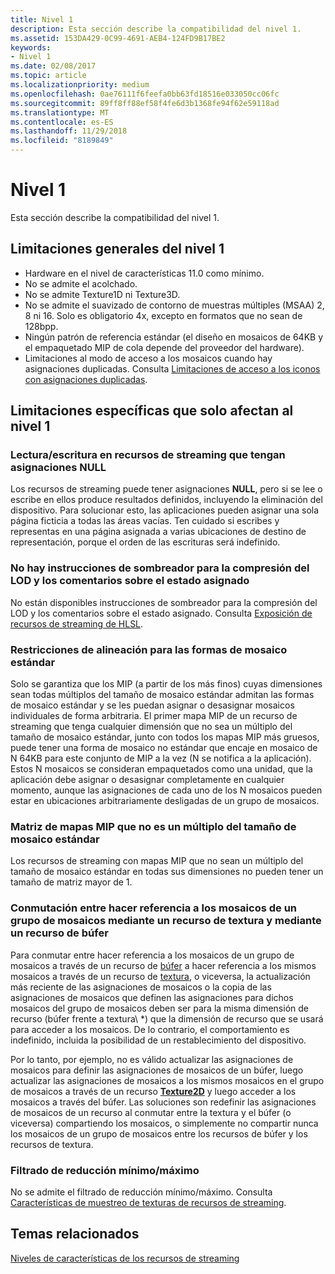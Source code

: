 ```yaml
---
title: Nivel 1
description: Esta sección describe la compatibilidad del nivel 1.
ms.assetid: 153DA429-0C99-4691-AEB4-124FD9B17BE2
keywords:
- Nivel 1
ms.date: 02/08/2017
ms.topic: article
ms.localizationpriority: medium
ms.openlocfilehash: 0ae76111f6feefa0bb63fd18516e033050cc06fc
ms.sourcegitcommit: 89ff8ff88ef58f4fe6d3b1368fe94f62e59118ad
ms.translationtype: MT
ms.contentlocale: es-ES
ms.lasthandoff: 11/29/2018
ms.locfileid: "8189849"
---
```

# <a name="tier-1"></a>Nivel 1


Esta sección describe la compatibilidad del nivel 1.

## <a name="span-idtier1generallimitationsspanspan-idtier1generallimitationsspanspan-idtier1generallimitationsspantier-1-general-limitations"></a><span id="Tier_1_general_limitations"></span><span id="tier_1_general_limitations"></span><span id="TIER_1_GENERAL_LIMITATIONS"></span>Limitaciones generales del nivel 1


-   Hardware en el nivel de características 11.0 como mínimo.
-   No se admite el acolchado.
-   No se admite Texture1D ni Texture3D.
-   No se admite el suavizado de contorno de muestras múltiples (MSAA) 2, 8 ni 16. Solo es obligatorio 4x, excepto en formatos que no sean de 128bpp.
-   Ningún patrón de referencia estándar (el diseño en mosaicos de 64KB y el empaquetado MIP de cola depende del proveedor del hardware).
-   Limitaciones al modo de acceso a los mosaicos cuando hay asignaciones duplicadas. Consulta [Limitaciones de acceso a los iconos con asignaciones duplicadas](tile-access-limitations-with-duplicate-mappings.md).

## <a name="span-idspecificlimitationsaffectingtier1onlyspanspan-idspecificlimitationsaffectingtier1onlyspanspan-idspecificlimitationsaffectingtier1onlyspanspecific-limitations-affecting-tier-1-only"></a><span id="Specific_limitations_affecting_tier_1_only"></span><span id="specific_limitations_affecting_tier_1_only"></span><span id="SPECIFIC_LIMITATIONS_AFFECTING_TIER_1_ONLY"></span>Limitaciones específicas que solo afectan al nivel 1


### <a name="span-idreadingwritingtostreamingresourcesthathavenullmappingsspanspan-idreadingwritingtostreamingresourcesthathavenullmappingsspanspan-idreadingwritingtostreamingresourcesthathavenullmappingsspanreadingwriting-to-streaming-resources-that-have-null-mappings"></a><span id="Reading_writing_to_streaming_resources_that_have_NULL_mappings"></span><span id="reading_writing_to_streaming_resources_that_have_null_mappings"></span><span id="READING_WRITING_TO_STREAMING_RESOURCES_THAT_HAVE_NULL_MAPPINGS"></span>Lectura/escritura en recursos de streaming que tengan asignaciones NULL

Los recursos de streaming puede tener asignaciones **NULL**, pero si se lee o escribe en ellos produce resultados definidos, incluyendo la eliminación del dispositivo. Para solucionar esto, las aplicaciones pueden asignar una sola página ficticia a todas las áreas vacías. Ten cuidado si escribes y representas en una página asignada a varias ubicaciones de destino de representación, porque el orden de las escrituras será indefinido.

### <a name="span-idnoshaderinstructionsforclampinglodandmappedstatusfeedbackspanspan-idnoshaderinstructionsforclampinglodandmappedstatusfeedbackspanspan-idnoshaderinstructionsforclampinglodandmappedstatusfeedbackspanno-shader-instructions-for-clamping-lod-and-mapped-status-feedback"></a><span id="No_shader_instructions_for_clamping_LOD_and_mapped_status_feedback"></span><span id="no_shader_instructions_for_clamping_lod_and_mapped_status_feedback"></span><span id="NO_SHADER_INSTRUCTIONS_FOR_CLAMPING_LOD_AND_MAPPED_STATUS_FEEDBACK"></span>No hay instrucciones de sombreador para la compresión del LOD y los comentarios sobre el estado asignado

No están disponibles instrucciones de sombreador para la compresión del LOD y los comentarios sobre el estado asignado. Consulta [Exposición de recursos de streaming de HLSL](hlsl-streaming-resources-exposure.md).

### <a name="span-idalignmentconstraintsforstandardtileshapesspanspan-idalignmentconstraintsforstandardtileshapesspanspan-idalignmentconstraintsforstandardtileshapesspanalignment-constraints-for-standard-tile-shapes"></a><span id="Alignment_constraints_for_standard_tile_shapes"></span><span id="alignment_constraints_for_standard_tile_shapes"></span><span id="ALIGNMENT_CONSTRAINTS_FOR_STANDARD_TILE_SHAPES"></span>Restricciones de alineación para las formas de mosaico estándar

Solo se garantiza que los MIP (a partir de los más finos) cuyas dimensiones sean todas múltiplos del tamaño de mosaico estándar admitan las formas de mosaico estándar y se les puedan asignar o desasignar mosaicos individuales de forma arbitraria. El primer mapa MIP de un recurso de streaming que tenga cualquier dimensión que no sea un múltiplo del tamaño de mosaico estándar, junto con todos los mapas MIP más gruesos, puede tener una forma de mosaico no estándar que encaje en mosaico de N 64KB para este conjunto de MIP a la vez (N se notifica a la aplicación). Estos N mosaicos se consideran empaquetados como una unidad, que la aplicación debe asignar o desasignar completamente en cualquier momento, aunque las asignaciones de cada uno de los N mosaicos pueden estar en ubicaciones arbitrariamente desligadas de un grupo de mosaicos.

### <a name="span-idarrayofmipmapsthatarentamultipleofstandardtilesizespanspan-idarrayofmipmapsthatarentamultipleofstandardtilesizespanspan-idarrayofmipmapsthatarentamultipleofstandardtilesizespanarray-of-mipmaps-that-arent-a-multiple-of-standard-tile-size"></a><span id="Array_of_mipmaps_that_aren_t_a_multiple_of_standard_tile_size"></span><span id="array_of_mipmaps_that_aren_t_a_multiple_of_standard_tile_size"></span><span id="ARRAY_OF_MIPMAPS_THAT_AREN_T_A_MULTIPLE_OF_STANDARD_TILE_SIZE"></span>Matriz de mapas MIP que no es un múltiplo del tamaño de mosaico estándar

Los recursos de streaming con mapas MIP que no sean un múltiplo del tamaño de mosaico estándar en todas sus dimensiones no pueden tener un tamaño de matriz mayor de 1.

### <a name="span-idswitchingbetweenreferencingtilesinatilepoolviaabufferandtextureresourcespanspan-idswitchingbetweenreferencingtilesinatilepoolviaabufferandtextureresourcespanspan-idswitchingbetweenreferencingtilesinatilepoolviaabufferandtextureresourcespanswitching-between-referencing-tiles-in-a-tile-pool-via-a-buffer-and-texture-resource"></a><span id="Switching_between_referencing_tiles_in_a_tile_pool_via_a_Buffer_and_Texture_resource"></span><span id="switching_between_referencing_tiles_in_a_tile_pool_via_a_buffer_and_texture_resource"></span><span id="SWITCHING_BETWEEN_REFERENCING_TILES_IN_A_TILE_POOL_VIA_A_BUFFER_AND_TEXTURE_RESOURCE"></span>Conmutación entre hacer referencia a los mosaicos de un grupo de mosaicos mediante un recurso de textura y mediante un recurso de búfer

Para conmutar entre hacer referencia a los mosaicos de un grupo de mosaicos a través de un recurso de [búfer](introduction-to-buffers.md) a hacer referencia a los mismos mosaicos a través de un recurso de [textura](introduction-to-textures.md), o viceversa, la actualización más reciente de las asignaciones de mosaicos o la copia de las asignaciones de mosaicos que definen las asignaciones para dichos mosaicos del grupo de mosaicos deben ser para la misma dimensión de recurso (búfer frente a textura\ *) que la dimensión de recurso que se usará para acceder a los mosaicos. De lo contrario, el comportamiento es indefinido, incluida la posibilidad de un restablecimiento del dispositivo.

Por lo tanto, por ejemplo, no es válido actualizar las asignaciones de mosaicos para definir las asignaciones de mosaicos de un búfer, luego actualizar las asignaciones de mosaicos a los mismos mosaicos en el grupo de mosaicos a través de un recurso [**Texture2D**](https://msdn.microsoft.com/library/windows/desktop/ff471525) y luego acceder a los mosaicos a través del búfer. Las soluciones son redefinir las asignaciones de mosaicos de un recurso al conmutar entre la textura y el búfer (o viceversa) compartiendo los mosaicos, o simplemente no compartir nunca los mosaicos de un grupo de mosaicos entre los recursos de búfer y los recursos de textura.

### <a name="span-idminmaxreductionfilteringspanspan-idminmaxreductionfilteringspanspan-idminmaxreductionfilteringspanminmax-reduction-filtering"></a><span id="Min_Max_reduction_filtering"></span><span id="min_max_reduction_filtering"></span><span id="MIN_MAX_REDUCTION_FILTERING"></span>Filtrado de reducción mínimo/máximo

No se admite el filtrado de reducción mínimo/máximo. Consulta [Características de muestreo de texturas de recursos de streaming](streaming-resources-texture-sampling-features.md).

## <a name="span-idrelated-topicsspanrelated-topics"></a><span id="related-topics"></span>Temas relacionados


[Niveles de características de los recursos de streaming](streaming-resources-features-tiers.md)

 

 




